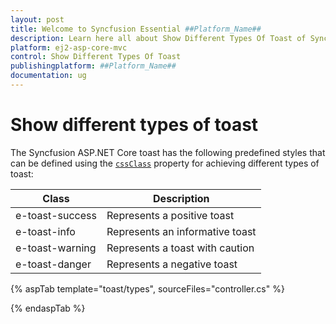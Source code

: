 ```yaml
---
layout: post
title: Welcome to Syncfusion Essential ##Platform_Name##
description: Learn here all about Show Different Types Of Toast of Syncfusion Essential ##Platform_Name## widgets based on HTML5 and jQuery.
platform: ej2-asp-core-mvc
control: Show Different Types Of Toast
publishingplatform: ##Platform_Name##
documentation: ug
---
```



# Show different types of toast

The Syncfusion ASP.NET Core toast has the following predefined styles that can be defined using the [`cssClass`](https://help.syncfusion.com/cr/aspnetcore-js2/Syncfusion.EJ2.Notifications.Toast.html#Syncfusion_EJ2_Notifications_Toast_CssClass) property for achieving different types of toast:

| Class | Description |
| -------- | -------- |
| e-toast-success | Represents a positive toast |
| e-toast-info | Represents an informative toast |
| e-toast-warning | Represents a toast with caution |
| e-toast-danger | Represents a negative toast |

{% aspTab template="toast/types", sourceFiles="controller.cs" %}

{% endaspTab %}